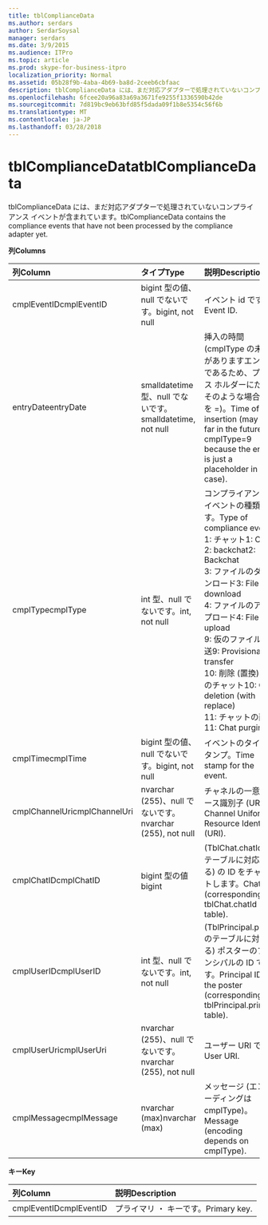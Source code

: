 ```yaml
---
title: tblComplianceData
ms.author: serdars
author: SerdarSoysal
manager: serdars
ms.date: 3/9/2015
ms.audience: ITPro
ms.topic: article
ms.prod: skype-for-business-itpro
localization_priority: Normal
ms.assetid: 05b28f9b-4aba-4b69-ba8d-2ceeb6cbfaac
description: tblComplianceData には、まだ対応アダプターで処理されていないコンプライアンス イベントが含まれています。
ms.openlocfilehash: 6fcee20a96a83a69a3671fe9255f1336590b42de
ms.sourcegitcommit: 7d819bc9eb63bfd85f5dada09f1b8e5354c56f6b
ms.translationtype: MT
ms.contentlocale: ja-JP
ms.lasthandoff: 03/28/2018
---
```

# <a name="tblcompliancedata"></a><span data-ttu-id="f06d1-103">tblComplianceData</span><span class="sxs-lookup"><span data-stu-id="f06d1-103">tblComplianceData</span></span>
 
<span data-ttu-id="f06d1-104">tblComplianceData には、まだ対応アダプターで処理されていないコンプライアンス イベントが含まれています。</span><span class="sxs-lookup"><span data-stu-id="f06d1-104">tblComplianceData contains the compliance events that have not been processed by the compliance adapter yet.</span></span>
  
<span data-ttu-id="f06d1-105">**列**</span><span class="sxs-lookup"><span data-stu-id="f06d1-105">**Columns**</span></span>

|<span data-ttu-id="f06d1-106">**列**</span><span class="sxs-lookup"><span data-stu-id="f06d1-106">**Column**</span></span>|<span data-ttu-id="f06d1-107">**タイプ**</span><span class="sxs-lookup"><span data-stu-id="f06d1-107">**Type**</span></span>|<span data-ttu-id="f06d1-108">**説明**</span><span class="sxs-lookup"><span data-stu-id="f06d1-108">**Description**</span></span>|
|:-----|:-----|:-----|
|<span data-ttu-id="f06d1-109">cmplEventID</span><span class="sxs-lookup"><span data-stu-id="f06d1-109">cmplEventID</span></span>  <br/> |<span data-ttu-id="f06d1-110">bigint 型の値、null でないです。</span><span class="sxs-lookup"><span data-stu-id="f06d1-110">bigint, not null</span></span>  <br/> |<span data-ttu-id="f06d1-111">イベント id です。</span><span class="sxs-lookup"><span data-stu-id="f06d1-111">Event ID.</span></span>  <br/> |
|<span data-ttu-id="f06d1-112">entryDate</span><span class="sxs-lookup"><span data-stu-id="f06d1-112">entryDate</span></span>  <br/> |<span data-ttu-id="f06d1-113">smalldatetime 型、null でないです。</span><span class="sxs-lookup"><span data-stu-id="f06d1-113">smalldatetime, not null</span></span>  <br/> |<span data-ttu-id="f06d1-114">挿入の時間 (cmplType の未来がありますエントリであるため、プレース ホルダーにだけそのような場合に 9 を =)。</span><span class="sxs-lookup"><span data-stu-id="f06d1-114">Time of insertion (may be far in the future for cmplType=9 because the entry is just a placeholder in that case).</span></span>  <br/> |
|<span data-ttu-id="f06d1-115">cmplType</span><span class="sxs-lookup"><span data-stu-id="f06d1-115">cmplType</span></span>  <br/> |<span data-ttu-id="f06d1-116">int 型、null でないです。</span><span class="sxs-lookup"><span data-stu-id="f06d1-116">int, not null</span></span>  <br/> | <span data-ttu-id="f06d1-117">コンプライアンス イベントの種類です。</span><span class="sxs-lookup"><span data-stu-id="f06d1-117">Type of compliance event:</span></span> <br/>  <span data-ttu-id="f06d1-118">1: チャット</span><span class="sxs-lookup"><span data-stu-id="f06d1-118">1: Chat</span></span> <br/>  <span data-ttu-id="f06d1-119">2: backchat</span><span class="sxs-lookup"><span data-stu-id="f06d1-119">2: Backchat</span></span> <br/>  <span data-ttu-id="f06d1-120">3: ファイルのダウンロード</span><span class="sxs-lookup"><span data-stu-id="f06d1-120">3: File download</span></span> <br/>  <span data-ttu-id="f06d1-121">4: ファイルのアップロード</span><span class="sxs-lookup"><span data-stu-id="f06d1-121">4: File upload</span></span> <br/>  <span data-ttu-id="f06d1-122">9: 仮のファイル転送</span><span class="sxs-lookup"><span data-stu-id="f06d1-122">9: Provisional file transfer</span></span> <br/>  <span data-ttu-id="f06d1-123">10: 削除 (置換) とのチャット</span><span class="sxs-lookup"><span data-stu-id="f06d1-123">10: Chat deletion (with replace)</span></span> <br/>  <span data-ttu-id="f06d1-124">11: チャットの削除</span><span class="sxs-lookup"><span data-stu-id="f06d1-124">11: Chat purging</span></span> <br/> |
|<span data-ttu-id="f06d1-125">cmplTime</span><span class="sxs-lookup"><span data-stu-id="f06d1-125">cmplTime</span></span>  <br/> |<span data-ttu-id="f06d1-126">bigint 型の値、null でないです。</span><span class="sxs-lookup"><span data-stu-id="f06d1-126">bigint, not null</span></span>  <br/> |<span data-ttu-id="f06d1-127">イベントのタイムスタンプ。</span><span class="sxs-lookup"><span data-stu-id="f06d1-127">Time stamp for the event.</span></span>  <br/> |
|<span data-ttu-id="f06d1-128">cmplChannelUri</span><span class="sxs-lookup"><span data-stu-id="f06d1-128">cmplChannelUri</span></span>  <br/> |<span data-ttu-id="f06d1-129">nvarchar (255)、null でないです。</span><span class="sxs-lookup"><span data-stu-id="f06d1-129">nvarchar (255), not null</span></span>  <br/> |<span data-ttu-id="f06d1-130">チャネルの一意リソース識別子 (URI)。</span><span class="sxs-lookup"><span data-stu-id="f06d1-130">Channel Uniform Resource Identifier (URI).</span></span>  <br/> |
|<span data-ttu-id="f06d1-131">cmplChatID</span><span class="sxs-lookup"><span data-stu-id="f06d1-131">cmplChatID</span></span>  <br/> |<span data-ttu-id="f06d1-132">bigint 型の値</span><span class="sxs-lookup"><span data-stu-id="f06d1-132">bigint</span></span>  <br/> |<span data-ttu-id="f06d1-133">(TblChat.chatId のテーブルに対応する) の ID をチャットします。</span><span class="sxs-lookup"><span data-stu-id="f06d1-133">Chat ID (corresponding to tblChat.chatId table).</span></span>  <br/> |
|<span data-ttu-id="f06d1-134">cmplUserID</span><span class="sxs-lookup"><span data-stu-id="f06d1-134">cmplUserID</span></span>  <br/> |<span data-ttu-id="f06d1-135">int 型、null でないです。</span><span class="sxs-lookup"><span data-stu-id="f06d1-135">int, not null</span></span>  <br/> |<span data-ttu-id="f06d1-136">(TblPrincipal.prinID のテーブルに対応する) ポスターのプリンシパルの ID です。</span><span class="sxs-lookup"><span data-stu-id="f06d1-136">Principal ID of the poster (corresponding to tblPrincipal.prinID table).</span></span>  <br/> |
|<span data-ttu-id="f06d1-137">cmplUserUri</span><span class="sxs-lookup"><span data-stu-id="f06d1-137">cmplUserUri</span></span>  <br/> |<span data-ttu-id="f06d1-138">nvarchar (255)、null でないです。</span><span class="sxs-lookup"><span data-stu-id="f06d1-138">nvarchar (255), not null</span></span>  <br/> |<span data-ttu-id="f06d1-139">ユーザー URI です。</span><span class="sxs-lookup"><span data-stu-id="f06d1-139">User URI.</span></span>  <br/> |
|<span data-ttu-id="f06d1-140">cmplMessage</span><span class="sxs-lookup"><span data-stu-id="f06d1-140">cmplMessage</span></span>  <br/> |<span data-ttu-id="f06d1-141">nvarchar (max)</span><span class="sxs-lookup"><span data-stu-id="f06d1-141">nvarchar (max)</span></span>  <br/> |<span data-ttu-id="f06d1-142">メッセージ (エンコーディングは cmplType)。</span><span class="sxs-lookup"><span data-stu-id="f06d1-142">Message (encoding depends on cmplType).</span></span>  <br/> |
   
<span data-ttu-id="f06d1-143">**キー**</span><span class="sxs-lookup"><span data-stu-id="f06d1-143">**Key**</span></span>

|<span data-ttu-id="f06d1-144">**列**</span><span class="sxs-lookup"><span data-stu-id="f06d1-144">**Column**</span></span>|<span data-ttu-id="f06d1-145">**説明**</span><span class="sxs-lookup"><span data-stu-id="f06d1-145">**Description**</span></span>|
|:-----|:-----|
|<span data-ttu-id="f06d1-146">cmplEventID</span><span class="sxs-lookup"><span data-stu-id="f06d1-146">cmplEventID</span></span>  <br/> |<span data-ttu-id="f06d1-147">プライマリ ・ キーです。</span><span class="sxs-lookup"><span data-stu-id="f06d1-147">Primary key.</span></span>  <br/> |
   

